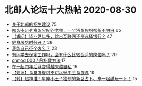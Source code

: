 # 北邮人论坛十大热帖 2020-08-30

- [关于北邮的招生建议](https://bbs.byr.cn/article/Picture/3261804) 75
- [那么多研究资源分配的老师，一个浴室预约都搞不明白](https://bbs.byr.cn/article/Talking/6219098) 65
- [【求问】毕业两年多，跳出互联网还是选择银行？](https://bbs.byr.cn/article/Job/2099392) 47
- [健身房啥时候开？](https://bbs.byr.cn/article/Gymnasium/116367) 29
- [我能自己征个友么？](https://bbs.byr.cn/article/Friends/1970217) 23
- [有同学去保定工作吗，会有什么比较合适的岗位吗？](https://bbs.byr.cn/article/WorkLife/1152241) 20
- [chmod 000 / 的补救方法](https://bbs.byr.cn/article/Linux/159625) 17
- [在一起四年后我变得越来越自私](https://bbs.byr.cn/article/Feeling/3154076) 16
- [【建议】食堂套餐可不可以采用主食自选](https://bbs.byr.cn/article/Food/507028) 16
- [【转】超神准！星座小王子独创的新型占卜、來一起試玩一下！](https://bbs.byr.cn/article/Constellations/326533) 15



